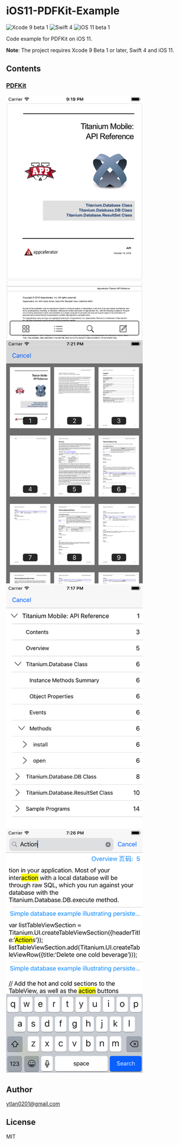 # iOS11-PDFKit-Example

![Xcode 9 beta 1](https://img.shields.io/badge/Xcode-9%20beta%201-0080FF.svg) ![Swift 4](https://img.shields.io/badge/Swift-4-yellow.svg) ![iOS 11 beta 1](https://img.shields.io/badge/iOS-11%20beta%201-green.svg)

Code example for PDFKit on iOS 11.

**Note**: The project requires Xcode 9 Beta 1 or later, Swift 4 and iOS 11.


## Contents

### [PDFKit](https://developer.apple.com/documentation/pdfkit)

<img src="resources/1.png" width="370">

<img src="resources/2.png" width="370">

<img src="resources/3.png" width="370">

<img src="resources/4.png" width="370">


## Author

ytlan0201@gmail.com

## License

MIT